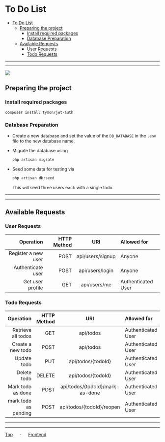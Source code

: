 # To Do List

- [To Do List](#to-do-list)
  - [Preparing the project](#preparing-the-project)
    - [Install required packages](#install-required-packages)
    - [Database Preparation](#database-preparation)
  - [Available Requests](#available-requests)
    - [User Requests](#user-requests)
    - [Todo Requests](#todo-requests)

---

---

![](https://img.shields.io/badge/Made%20with-PHP-1f425f.svg)

## Preparing the project

### Install required packages

```bash
composer install tymon/jwt-auth
```

### Database Preparation

- Create a new database and set the value of the `DB_DATABASE` in the `.env` file to the new database name.

- Migrate the database using
    ```bash
    php artisan migrate
    ```

- Seed some data for testing via
    ```bash
    php artisan db:seed
    ```
    This will seed three users each with a single todo.

---

---

## Available Requests

### User Requests

|           Operation | HTTP Method |       URI        | Allowed for        |
| ------------------: | ----------: | :--------------: | :----------------- |
| Register a new user |        POST | api/users/signup | Anyone             |
|   Authenticate user |        POST | api/users/login  | Anyone             |
|    Get user profile |         GET |   api/users/me   | Authenticated User |

### Todo Requests

|            Operation | HTTP Method |               URI               | Allowed for        |
| -------------------: | ----------: | :-----------------------------: | :----------------- |
|   Retrieve all todos |         GET |            api/todos            | Authenticated User |
|    Create a new todo |        POST |            api/todos            | Authenticated User |
|          Update todo |         PUT |       api/todos/{todoId}        | Authenticated User |
|          Delete todo |      DELETE |       api/todos/{todoId}        | Authenticated User |
|    Mark todo as done |        POST | api/todos/{todoId}/mark-as-done | Authenticated User |
| mark todo as pending |        POST |    api/todos/{todoId}/reopen    | Authenticated User |

---

---

[Top](#to-do-list) &emsp; - &emsp; [Frontend](https://github.com/SarahAbdeldaym/ToDo_List_FrontEnd)

